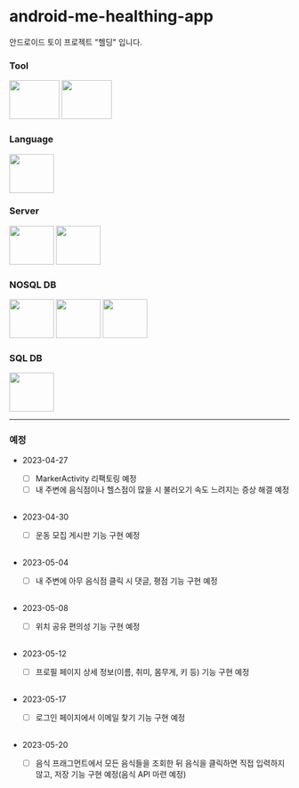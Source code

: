 # android-me-healthing-app
안드로이드 토이 프로젝트 "헬딩" 입니다.

<div align="left">
  <h3>Tool</h3>
  <img src="https://user-images.githubusercontent.com/118269278/233750798-396c4414-1da9-438a-a24f-6f1588c6c9e2.png" width=90 height=70 />
  <img src="https://user-images.githubusercontent.com/118269278/233752166-1c6fb31e-a270-4cfa-a147-9a411ce0fe9d.png" width=90 height=70 />

  <h3>Language</h3>
  <img src="https://user-images.githubusercontent.com/118269278/233751416-cd981691-e62c-4264-aabe-b75c64b10f0a.png" width=80 height=70 />
  
  <h3>Server</h3>
  <img src="https://user-images.githubusercontent.com/118269278/233751121-92c10f7c-b98d-4b1b-98f5-57d8c96c7856.png" width=80 height=70 />
  <img src="https://user-images.githubusercontent.com/118269278/233751213-14619b6c-d6b4-4c09-8f95-69374fcfad4f.png" width=80 height=70 />
  
  <h3>NOSQL DB</h3>
  <img src="https://user-images.githubusercontent.com/118269278/233752198-71443d34-bdd8-4f9f-9d88-4a5e62abb7d2.png" width=80 height=70 />
  <img src="https://user-images.githubusercontent.com/118269278/233752245-86421be5-fe79-46cf-8659-a8227aa9d6a7.png" width=80 height=70 />
  <img src="https://user-images.githubusercontent.com/118269278/233752406-0987243f-a748-4ecc-960e-bf6f00ec3f55.png" width=80 height=70 />

  <h3>SQL DB</h3>
  <img src="https://user-images.githubusercontent.com/118269278/233752125-34441271-1499-4733-a9a5-f3ac85757443.jpg" width=80 height=70 />
</div>

<hr>

### 예정
- 2023-04-27
  - [ ] MarkerActivity 리팩토링 예정
  - [ ] 내 주변에 음식점이나 헬스점이 많을 시 불러오기 속도 느려지는 증상 해결 예정 
  
  <br/>

- 2023-04-30
  - [ ] 운동 모집 게시판 기능 구현 예정
  
  <br/>
  
- 2023-05-04
  - [ ] 내 주변에 아무 음식점 클릭 시 댓글, 평점 기능 구현 예정
  
  <br/>
  
- 2023-05-08
  - [ ] 위치 공유 편의성 기능 구현 예정
  
  <br/>
  
- 2023-05-12
  - [ ] 프로필 페이지 상세 정보(이름, 취미, 몸무게, 키 등) 기능 구현 예정
  
  <br/>
  
- 2023-05-17
  - [ ] 로그인 페이지에서 이메일 찾기 기능 구현 예정
  
  <br/>
  
- 2023-05-20
  - [ ] 음식 프래그먼트에서 모든 음식들을 조회한 뒤 음식을 클릭하면 직접 입력하지 않고, 저장 기능 구현 예정(음식 API 마련 예정)
  
  <br/>
